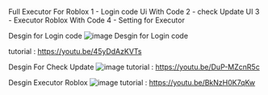 Full Executor For Roblox 
1 - Login code Ui With Code
2 - check Update UI
3 - Executor Roblox With Code
4 - Setting for Executor

Desgin for Login code
![image](https://github.com/user-attachments/assets/cc033244-5562-463f-809e-7b0a55751dc1)
Desgin for Login code

tutorial : https://youtu.be/45yDdAzKVTs



Desgin For Check Update 
![image](https://github.com/user-attachments/assets/ff1de5c9-e3e3-4954-b111-addccab38cc3)
tutorial : https://youtu.be/DuP-MZcnR5c




Desgin Executor Roblox 
![image](https://github.com/user-attachments/assets/153339b0-b020-4d6c-b94d-a4e607f34c57)
tutorial : https://youtu.be/BkNzH0K7qKw
